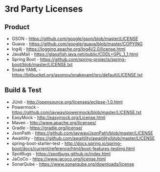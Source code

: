 # 3rd Party Licenses

## Product

* GSON         - https://github.com/google/gson/blob/master/LICENSE
* Guava        - https://github.com/google/guava/blob/master/COPYING
* log4j        - https://logging.apache.org/log4j/2.0/license.html
* JavaMail     - https://glassfish.java.net/public/CDDL+GPL_1_1.html
* Spring Boot  - https://github.com/spring-projects/spring-boot/blob/master/LICENSE.txt
* Snake YAML   - https://bitbucket.org/asomov/snakeyaml/src/default/LICENSE.txt

## Build & Test

* JUnit                     - http://opensource.org/licenses/eclipse-1.0.html
* Powermock                 - https://github.com/jayway/powermock/blob/master/LICENSE.txt
* EasyMock                  - http://easymock.org/License.html
* Maven                     - http://www.apache.org/licenses/
* Gradle                    - https://gradle.org/license/
* JsonPath                  - https://github.com/jayway/JsonPath/blob/master/LICENSE
* Awaitility                - https://github.com/awaitility/awaitility/blob/master/LICENSE
* spring-boot-starter-test  - http://docs.spring.io/spring-boot/docs/current/reference/html/boot-features-testing.html
* SpotBugs                  - https://spotbugs.github.io/index.html
* JaCoCo                    - https://www.jacoco.org/license.html
* SonarQube                 - https://www.sonarqube.org/downloads/license


